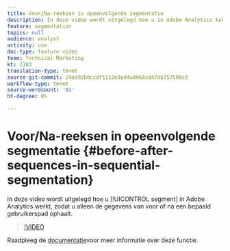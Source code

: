 ```yaml
---
title: Voor/Na-reeksen in opeenvolgende segmentatie
description: In deze video wordt uitgelegd hoe u in Adobe Analytics kunt segmenteren, zodat u alleen de gegevens van voor of na een bepaald gebruikerspad ophaalt.
feature: segmentation
topics: null
audience: analyst
activity: use
doc-type: feature video
team: Technical Marketing
kt: 2303
translation-type: tm+mt
source-git-commit: 24ad92b0ccdf1112e3ed4a0968cd47db757598c3
workflow-type: tm+mt
source-wordcount: '81'
ht-degree: 0%

---
```



# Voor/Na-reeksen in opeenvolgende segmentatie {#before-after-sequences-in-sequential-segmentation}

In deze video wordt uitgelegd hoe u [!UICONTROL segment] in Adobe Analytics werkt, zodat u alleen de gegevens van voor of na een bepaald gebruikerspad ophaalt.

>[!VIDEO](https://video.tv.adobe.com/v/25400/?quality=12)

Raadpleeg de [documentatie](https://marketing.adobe.com/resources/help/en_US/analytics/segment/index.html?f=seg_build_ui)voor meer informatie over deze functie.

